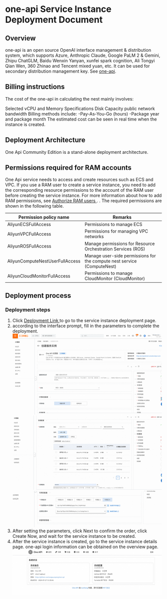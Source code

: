<h1>one-api Service Instance Deployment Document </h1>

<h2> Overview </h2>

<p>one-api is an open source OpenAI interface management & distribution system, which supports Azure, Anthropic Claude, Google PaLM 2 & Gemini, Zhipu ChatGLM, Baidu Wenxin Yanyan, xunfei spark cognition, Ali Tongyi Qian Wen, 360 Zhinao and Tencent mixed yuan, etc. It can be used for secondary distribution management key.
See <a href = "https://github.com/songquanpeng/one-api">one-api</a>.</p>

<h2> Billing instructions </h2>

<p> The cost of the one-api in calculating the nest mainly involves:</p>

<p> Selected vCPU and Memory Specifications
Disk Capacity
public network bandwidth
Billing methods include:
-Pay-As-You-Go (hours)
-Package year and package month
The estimated cost can be seen in real time when the instance is created. </p>

<h2> Deployment Architecture </h2>

<p>One Api Community Edition is a stand-alone deployment architecture. </p>

<h2> Permissions required for RAM accounts </h2>

<p>One Api service needs to access and create resources such as ECS and VPC. If you use a RAM user to create a service instance, you need to add the corresponding resource permissions to the account of the RAM user before creating the service instance. For more information about how to add RAM permissions, see <a href = "https://help.aliyun.com/document_detail/121945.html"> Authorize RAM users </a>.
. The required permissions are shown in the following table. </p>

<table>
<thead>
<tr>
<th> Permission policy name </th>
<th> Remarks </th>
</tr>
</thead>
<tbody>
<tr>
<td>AliyunECSFullAccess</td>
<td> Permissions to manage ECS </td>
</tr>
<tr>
<td>AliyunVPCFullAccess</td>
<td> Permissions for managing VPC networks </td>
</tr>
<tr>
<td>AliyunROSFullAccess</td>
<td> Manage permissions for Resource Orchestration Services (ROS) </td>
</tr>
<tr>
<td>AliyunComputeNestUserFullAccess</td>
<td> Manage user-side permissions for the compute nest service (ComputeNest) </td>
</tr>
<tr>
<td>AliyunCloudMonitorFullAccess</td>
<td> Permissions to manage CloudMonitor (CloudMonitor) </td>
</tr>
</tbody>
</table>

<h2> Deployment process </h2>

<h3> Deployment steps </h3>

<ol>
<li> Click <a href = "https://computenest.console.aliyun.com/service/instance/create/default?type=user&ServiceName=One%20API%20%E7%A4%BE%E5%8C%BA%E7%89%88"> Deployment Link </a> to go to the service instance deployment page. </li>
<li> according to the interface prompt, fill in the parameters to complete the deployment.
<img src="img.png" alt="img.png" />
<img src="img_2.png" alt="img<em>2.png" />
<img src="img_6.png" alt="img</em>6.png" /></li>
<li> After setting the parameters, click Next to confirm the order, click Create Now, and wait for the service instance to be created. </li>
<li> After the service instance is created, go to the service instance details page. one-api login information can be obtained on the overview page.
<img src="img_4.png" alt="img</em>4.png" /></li>
</ol>

